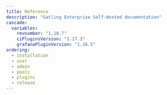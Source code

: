 ```yaml
---
title: Reference
description: "Gatling Enterprise Self-Hosted documentation"
cascade:
  variables:
    revnumber: "1.18.7"
    ciPluginsVersion: "1.17.3"
    grafanaPluginVersion: "1.16.5"
ordering:
  - installation
  - user
  - admin
  - pools
  - plugins
  - release
---
```

